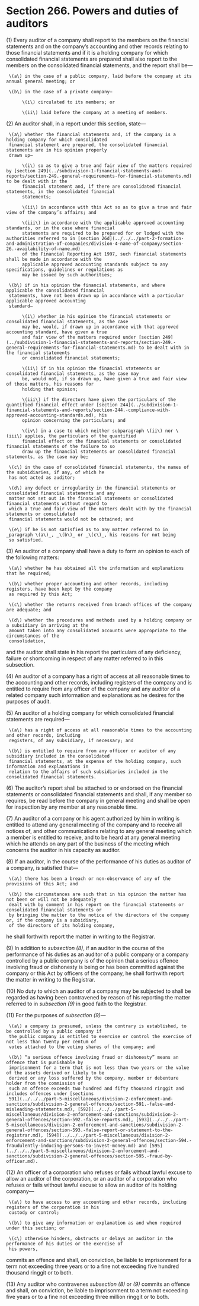 # Section 266. Powers and duties of auditors

\(1\) Every auditor of a company shall report to the members on the financial statements and on the company’s accounting and other records relating to those financial statements and if it is a holding company for which consolidated financial statements are prepared shall also report to the members on the consolidated financial statements, and the report shall be—

     \(a\) in the case of a public company, laid before the company at its annual general meeting; or

     \(b\) in the case of a private company—

          \(i\) circulated to its members; or

          \(ii\) laid before the company at a meeting of members.

\(2\) An auditor shall, in a report under this section, state—

     \(a\) whether the financial statements and, if the company is a holding company for which consolidated  
     financial statement are prepared, the consolidated financial statements are in his opinion properly  
     drawn up—

          \(i\) so as to give a true and fair view of the matters required by [section 249](../subdivision-1-financial-statements-and-reports/section-249.-general-requirements-for-financial-statements.md) to be dealt with in the  
          financial statement and, if there are consolidated financial statements, in the consolidated financial  
          statements;

          \(ii\) in accordance with this Act so as to give a true and fair view of the company’s affairs; and

          \(iii\) in accordance with the applicable approved accounting standards, or in the case where financial  
          statements are required to be prepared for or lodged with the authorities referred to in [section 26d](../../../part-2-formation-and-administration-of-companies/division-4-name-of-company/section-26.-availability-of-name.md)  
          of the Financial Reporting Act 1997, such financial statements shall be made in accordance with the  
          applicable approved accounting standards subject to any specifications, guidelines or regulations as  
          may be issued by such authorities;

     \(b\) if in his opinion the financial statements, and where applicable the consolidated financial  
     statements, have not been drawn up in accordance with a particular applicable approved accounting  
     standard—

          \(i\) whether in his opinion the financial statements or consolidated financial statements, as the case  
          may be, would, if drawn up in accordance with that approved accounting standard, have given a true  
          and fair view of the matters required under [section 249](../subdivision-1-financial-statements-and-reports/section-249.-general-requirements-for-financial-statements.md) to be dealt with in the financial statements  
          or consolidated financial statements;

          \(ii\) if in his opinion the financial statements or consolidated financial statements, as the case may  
          be, would not, if so drawn up, have given a true and fair view of those matters, his reasons for  
          holding that opinion;

          \(iii\) if the directors have given the particulars of the quantified financial effect under [section 244](../subdivision-1-financial-statements-and-reports/section-244.-compliance-with-approved-accounting-standards.md), his  
          opinion concerning the particulars; and

          \(iv\) in a case to which neither subparagraph \(ii\) nor \(iii\) applies, the particulars of the quantified  
          financial effect on the financial statements or consolidated financial statements of the failure to so  
          draw up the financial statements or consolidated financial statements, as the case may be;

     \(c\) in the case of consolidated financial statements, the names of the subsidiaries, if any, of which he  
     has not acted as auditor;

     \(d\) any defect or irregularity in the financial statements or consolidated financial statements and any  
     matter not set out in the financial statements or consolidated financial statements without regard to  
     which a true and fair view of the matters dealt with by the financial statements or consolidated  
     financial statements would not be obtained; and

     \(e\) if he is not satisfied as to any matter referred to in _paragraph \(a\)_, _\(b\)_ or _\(c\)_, his reasons for not being  
     so satisfied.

\(3\) An auditor of a company shall have a duty to form an opinion to each of the following matters:

     \(a\) whether he has obtained all the information and explanations that he required;

     \(b\) whether proper accounting and other records, including registers, have been kept by the company  
     as required by this Act;

     \(c\) whether the returns received from branch offices of the company are adequate; and

     \(d\) whether the procedures and methods used by a holding company or a subsidiary in arriving at the  
     amount taken into any consolidated accounts were appropriate to the circumstances of the  
     consolidation,

and the auditor shall state in his report the particulars of any deficiency, failure or shortcoming in respect of any matter referred to in this subsection.

\(4\) An auditor of a company has a right of access at all reasonable times to the accounting and other records, including registers of the company and is entitled to require from any officer of the company and any auditor of a related company such information and explanations as he desires for the purposes of audit.

\(5\) An auditor of a holding company for which consolidated financial statements are required—

     \(a\) has a right of access at all reasonable times to the accounting and other records, including  
     registers, of any subsidiary, if necessary; and

     \(b\) is entitled to require from any officer or auditor of any subsidiary included in the consolidated  
     financial statements, at the expense of the holding company, such information and explanations in  
     relation to the affairs of such subsidiaries included in the consolidated financial statements.

\(6\) The auditor’s report shall be attached to or endorsed on the financial statements or consolidated financial statements and shall, if any member so requires, be read before the company in general meeting and shall be open for inspection by any member at any reasonable time.

\(7\) An auditor of a company or his agent authorized by him in writing is entitled to attend any general meeting of the company and to receive all notices of, and other communications relating to any general meeting which a member is entitled to receive, and to be heard at any general meeting which he attends on any part of the business of the meeting which concerns the auditor in his capacity as auditor.

\(8\) If an auditor, in the course of the performance of his duties as auditor of a company, is satisfied that—

     \(a\) there has been a breach or non-observance of any of the provisions of this Act; and

     \(b\) the circumstances are such that in his opinion the matter has not been or will not be adequately  
     dealt with by comment in his report on the financial statements or consolidated financial statements or  
     by bringing the matter to the notice of the directors of the company or, if the company is a subsidiary,  
     of the directors of its holding company,

he shall forthwith report the matter in writing to the Registrar.

\(9\) In addition to _subsection \(8\)_, if an auditor in the course of the performance of his duties as an auditor of a public company or a company controlled by a public company is of the opinion that a serious offence involving fraud or dishonesty is being or has been committed against the company or this Act by officers of the company, he shall forthwith report the matter in writing to the Registrar.

\(10\) No duty to which an auditor of a company may be subjected to shall be regarded as having been contravened by reason of his reporting the matter referred to in _subsection \(9\)_ in good faith to the Registrar.

\(11\) For the purposes of _subsection \(9\)_—

     \(a\) a company is presumed, unless the contrary is established, to be controlled by a public company if  
     the public company is entitled to exercise or control the exercise of not less than twenty per centum of  
     votes attached to the voting shares of the company; and

     \(b\) “a serious offence involving fraud or dishonesty” means an offence that is punishable by  
     imprisonment for a term that is not less than two years or the value of the assets derived or likely to be  
     derived or any loss suffered by the company, member or debenture holder from the commission of  
     such an offence exceeds two hundred and fifty thousand ringgit and includes offences under [sections  
     591](../../../part-5-miscellaneous/division-2-enforcement-and-sanctions/subdivision-2-general-offences/section-591.-false-and-misleading-statements.md), [592](../../../part-5-miscellaneous/division-2-enforcement-and-sanctions/subdivision-2-general-offences/section-592.-false-reports.md), [593](../../../part-5-miscellaneous/division-2-enforcement-and-sanctions/subdivision-2-general-offences/section-593.-false-report-or-statement-to-the-registrar.md), [594](../../../part-5-miscellaneous/division-2-enforcement-and-sanctions/subdivision-2-general-offences/section-594.-fraudulently-inducing-persons-to-invest-money.md) and [595](../../../part-5-miscellaneous/division-2-enforcement-and-sanctions/subdivision-2-general-offences/section-595.-fraud-by-officer.md).

\(12\) An officer of a corporation who refuses or fails without lawful excuse to allow an auditor of the corporation, or an auditor of a corporation who refuses or fails without lawful excuse to allow an auditor of its holding company—

     \(a\) to have access to any accounting and other records, including registers of the corporation in his  
     custody or control;

     \(b\) to give any information or explanation as and when required under this section; or

     \(c\) otherwise hinders, obstructs or delays an auditor in the performance of his duties or the exercise of  
     his powers,

commits an offence and shall, on conviction, be liable to imprisonment for a term not exceeding three years or to a fine not exceeding five hundred thousand ringgit or to both.

\(13\) Any auditor who contravenes _subsection \(8\)_ or _\(9\)_ commits an offence and shall, on conviction, be liable to imprisonment to a term not exceeding five years or to a fine not exceeding three million ringgit or to both.

